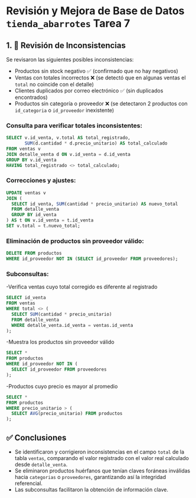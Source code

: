 # Revisión y Mejora de Base de Datos `tienda_abarrotes` Tarea 7

## 1. 🔎 Revisión de Inconsistencias

Se revisaron las siguientes posibles inconsistencias:

- Productos sin stock negativo ✅ (confirmado que no hay negativos)
- Ventas con totales incorrectos ❌ (se detectó que en algunas ventas el `total` no coincide con el detalle)
- Clientes duplicados por correo electrónico ✅ (sin duplicados encontrados)
- Productos sin categoría o proveedor ❌ (se detectaron 2 productos con `id_categoria` o `id_proveedor` inexistente)

### Consulta para verificar totales inconsistentes:
```sql
SELECT v.id_venta, v.total AS total_registrado, 
       SUM(d.cantidad * d.precio_unitario) AS total_calculado
FROM ventas v
JOIN detalle_venta d ON v.id_venta = d.id_venta
GROUP BY v.id_venta
HAVING total_registrado <> total_calculado;
```

### Correcciones y ajustes:
```sql
UPDATE ventas v
JOIN (
  SELECT id_venta, SUM(cantidad * precio_unitario) AS nuevo_total
  FROM detalle_venta
  GROUP BY id_venta
) AS t ON v.id_venta = t.id_venta
SET v.total = t.nuevo_total;
```

### Eliminación de productos sin proveedor válido:
```sql
DELETE FROM productos 
WHERE id_proveedor NOT IN (SELECT id_proveedor FROM proveedores);
```

### Subconsultas:
-Verifica ventas cuyo total corregido es diferente al registrado
```sql
SELECT id_venta
FROM ventas
WHERE total <> (
  SELECT SUM(cantidad * precio_unitario)
  FROM detalle_venta
  WHERE detalle_venta.id_venta = ventas.id_venta
);
```

-Muestra los productos sin proveedor válido
```sql
SELECT *
FROM productos
WHERE id_proveedor NOT IN (
  SELECT id_proveedor FROM proveedores
);
```

-Productos cuyo precio es mayor al promedio
```sql
SELECT * 
FROM productos 
WHERE precio_unitario > (
  SELECT AVG(precio_unitario) FROM productos
);
```
## ✅ Conclusiones

- Se identificaron y corrigieron inconsistencias en el campo `total` de la tabla `ventas`, comparando el valor registrado con el valor real calculado desde `detalle_venta`.
- Se eliminaron productos huérfanos que tenían claves foráneas inválidas hacia `categorias` o `proveedores`, garantizando así la integridad referencial.
- Las subconsultas facilitaron la obtención de información clave.
